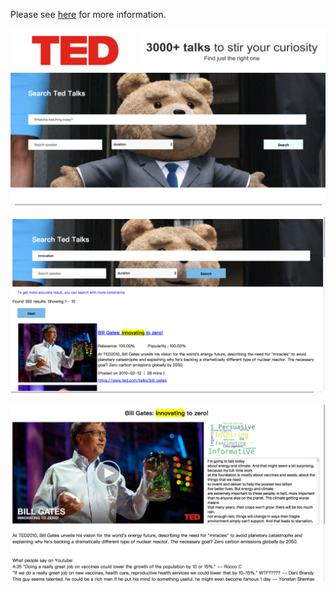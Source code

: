 Please see [here](https://github.com/chenky0401/COSI132A_IR_ted/blob/master/WatchaWatching_readme.pdf) for more information.



![](./images/img1.png)


![](./images/img2.png)


![](./images/img3.png)
